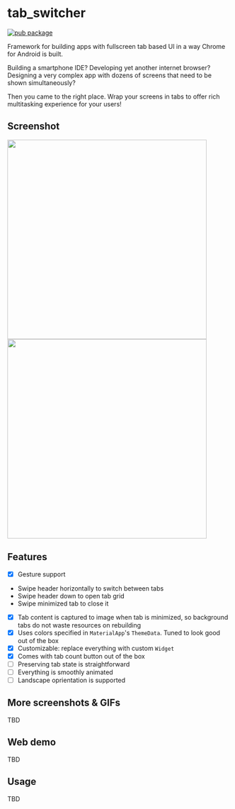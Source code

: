 # tab_switcher

[![pub package](https://img.shields.io/pub/v/tab_switcher.svg)](https://pub.dartlang.org/packages/tab_switcher)

Framework for building apps with fullscreen tab based UI in a way Chrome for Android is built.

Building a smartphone IDE? Developing yet another internet browser? Designing a very complex app with dozens of screens that need to be shown simultaneously? 

Then you came to the right place. Wrap your screens in tabs to offer rich multitasking experience for your users!

## Screenshot
<img src="https://user-images.githubusercontent.com/13202642/167720635-e540360b-8f99-4f30-a47b-39493f8f7a31.png#gh-light-mode-only" width="450" align="center">
<img src="https://user-images.githubusercontent.com/13202642/167720646-c8ca5f2e-43ca-4f9e-9d55-1074360b2069.png#gh-dark-mode-only" width="450" align="center">

## Features
- [x] Gesture support
* Swipe header horizontally to switch between tabs
* Swipe header down to open tab grid
* Swipe minimized tab to close it
- [x] Tab content is captured to image when tab is minimized, so background tabs do not waste resources on rebuilding
- [x] Uses colors specified in `MaterialApp`'s `ThemeData`. Tuned to look good out of the box
- [x] Customizable: replace everything with custom `Widget`
- [x] Comes with tab count button out of the box
- [ ] Preserving tab state is straightforward
- [ ] Everything is smoothly animated
- [ ] Landscape oprientation is supported

## More screenshots & GIFs

TBD

## Web demo

TBD

## Usage

TBD
